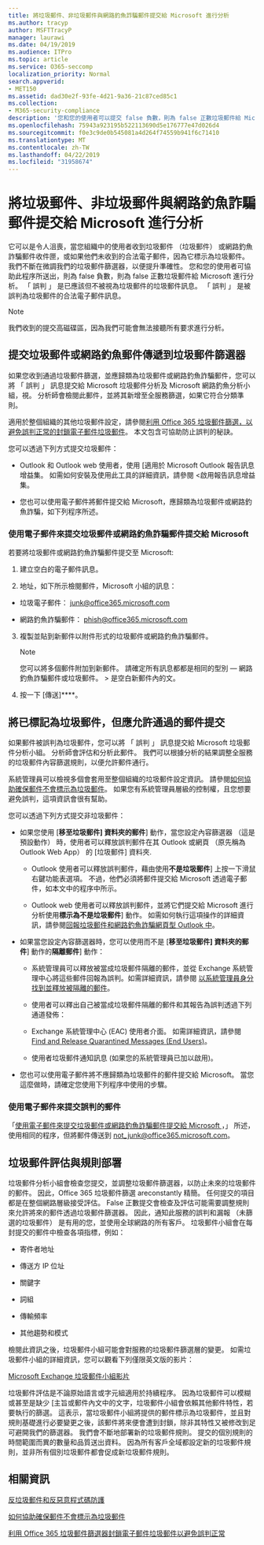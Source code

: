 ```yaml
---
title: 將垃圾郵件、非垃圾郵件與網路釣魚詐騙郵件提交給 Microsoft 進行分析
ms.author: tracyp
author: MSFTTracyP
manager: laurawi
ms.date: 04/19/2019
ms.audience: ITPro
ms.topic: article
ms.service: O365-seccomp
localization_priority: Normal
search.appverid:
- MET150
ms.assetid: dad30e2f-93fe-4d21-9a36-21c87ced85c1
ms.collection:
- M365-security-compliance
description: '您和您的使用者可以提交 false 負數，則為 false 正數垃圾郵件給 Microsoft 進行分析。 '
ms.openlocfilehash: 75943a923195b522113690d5e176777e47d026d4
ms.sourcegitcommit: f0e3c9de0b545081a4d264f74559b941f6c71410
ms.translationtype: MT
ms.contentlocale: zh-TW
ms.lasthandoff: 04/22/2019
ms.locfileid: "31958674"
---
```

# <a name="submit-spam-non-spam-and-phishing-scam-messages-to-microsoft-for-analysis"></a>將垃圾郵件、非垃圾郵件與網路釣魚詐騙郵件提交給 Microsoft 進行分析

它可以是令人沮喪，當您組織中的使用者收到垃圾郵件 （垃圾郵件） 或網路釣魚詐騙郵件收件匣，或如果他們未收到的合法電子郵件，因為它標示為垃圾郵件。 我們不斷在微調我們的垃圾郵件篩選器，以便提升準確性。 您和您的使用者可協助此程序所送出，則為 false 負數，則為 false 正數垃圾郵件給 Microsoft 進行分析。 「 誤判 」 是已應該但不被視為垃圾郵件的垃圾郵件訊息。 「 誤判 」 是被誤判為垃圾郵件的合法電子郵件訊息。 
  
> [!NOTE]
> 我們收到的提交高磁碟區，因為我們可能會無法接聽所有要求進行分析。 
  
## <a name="submit-junk-or-phishing-messages-that-passed-through-the-spam-filters"></a>提交垃圾郵件或網路釣魚郵件傳遞到垃圾郵件篩選器
<a name="sectionSection0"> </a>

如果您收到通過垃圾郵件篩選，並應歸類為垃圾郵件或網路釣魚詐騙郵件，您可以將 「 誤判 」 訊息提交給 Microsoft 垃圾郵件分析及 Microsoft 網路釣魚分析小組，視。 分析師會檢閱此郵件，並將其新增至全服務篩選，如果它符合分類準則。 
  
適用於整個組織的其他垃圾郵件設定，請參閱[利用 Office 365 垃圾郵件篩選，以避免誤判正常的封鎖電子郵件垃圾郵件](reduce-spam-email.md)。 本文包含可協助防止誤判的秘訣。
  
您可以透過下列方式提交垃圾郵件：
  
- Outlook 和 Outlook web 使用者，使用 [適用於 Microsoft Outlook 報告訊息增益集。 如需如何安裝及使用此工具的詳細資訊，請參閱 <<c0>啟用報告訊息增益集。 
        
- 您也可以使用電子郵件將郵件提交給 Microsoft，應歸類為垃圾郵件或網路釣魚詐騙，如下列程序所述。
    
### <a name="use-email-to-submit-junk-spam-or-phishing-scam-messages-to-microsoft"></a>使用電子郵件來提交垃圾郵件或網路釣魚詐騙郵件提交給 Microsoft
<a name="Useemailtosubmitjunkspamorphishingscammessages"> </a>

若要將垃圾郵件或網路釣魚詐騙郵件提交至 Microsoft:
  
1. 建立空白的電子郵件訊息。
    
2. 地址，如下所示檢閱郵件，Microsoft 小組的訊息： 
    
  - 垃圾電子郵件： junk@office365.microsoft.com
    
  - 網路釣魚詐騙郵件： phish@office365.microsoft.com
    
3. 複製並貼到新郵件以附件形式的垃圾郵件或網路釣魚詐騙郵件。 
    
    > [!NOTE]
    > 您可以將多個郵件附加到新郵件。 請確定所有訊息都都是相同的型別 — 網路釣魚詐騙郵件或垃圾郵件。 > 是空白新郵件內的文。 
  
4. 按一下 [傳送]****。
    
## <a name="submit-messages-that-were-tagged-as-junk-but-should-have-been-allowed-through"></a>將已標記為垃圾郵件，但應允許通過的郵件提交
<a name="sectionSection1"> </a>

如果郵件被誤判為垃圾郵件，您可以將 「 誤判 」 訊息提交給 Microsoft 垃圾郵件分析小組。 分析師會評估和分析此郵件。 我們可以根據分析的結果調整全服務的垃圾郵件內容篩選規則，以便允許郵件通行。
  
系統管理員可以檢視多個會套用至整個組織的垃圾郵件設定資訊。 請參閱[如何協助確保郵件不會標示為垃圾郵件](prevent-email-from-being-marked-as-spam.md)。 如果您有系統管理員層級的控制權，且您想要避免誤判，這項資訊會很有幫助。
  
您可以透過下列方式提交非垃圾郵件：
  
- 如果您使用 [**移至垃圾郵件] 資料夾的郵件**] 動作，當您設定內容篩選器 （這是預設動作） 時，使用者可以釋放誤判郵件在其 Outlook 或網頁 （原先稱為 Outlook Web App） 的 [垃圾郵件] 資料夾. 
    
  - Outlook 使用者可以釋放誤判郵件，藉由使用**不是垃圾郵件**] 上按一下滑鼠右鍵功能表選項。 不過，他們必須將郵件提交給 Microsoft 透過電子郵件，如本文中的程序中所示。 
    
  - Outlook web 使用者可以釋放誤判郵件，並將它們提交給 Microsoft 進行分析使用**標示為不是垃圾郵件**] 動作。 如需如何執行這項操作的詳細資訊，請參閱[回報垃圾郵件和網路釣魚詐騙網頁型 Outlook 中](report-junk-email-and-phishing-scams-in-outlook-on-the-web-eop.md)。
    
- 如果當您設定內容篩選器時，您可以使用而不是 [**移至垃圾郵件] 資料夾的郵件**] 動作的**隔離郵件**] 動作： 
    
  - 系統管理員可以釋放被當成垃圾郵件隔離的郵件，並從 Exchange 系統管理中心將這些郵件回報為誤判。如需詳細資訊，請參閱 [以系統管理員身分找到並釋放被隔離的郵件](find-and-release-quarantined-messages-as-an-administrator.md)。
    
  - 使用者可以釋出自己被當成垃圾郵件隔離的郵件和其報告為誤判透過下列通道發佈： 
    
  - Exchange 系統管理中心 (EAC) 使用者介面。 如需詳細資訊，請參閱 [Find and Release Quarantined Messages (End Users)](find-and-release-quarantined-messages-as-a-user.md)。
    
  - 使用者垃圾郵件通知訊息 (如果您的系統管理員已加以啟用)。 
    
- 您也可以使用電子郵件將不應歸類為垃圾郵件的郵件提交給 Microsoft。 當您這麼做時，請確定您使用下列程序中使用的步驟。
    
### <a name="use-email-to-submit-false-positive-messages"></a>使用電子郵件來提交誤判的郵件

「[使用電子郵件來提交垃圾郵件或網路釣魚詐騙郵件提交給 Microsoft ](submit-spam-non-spam-and-phishing-scam-messages-to-microsoft-for-analysis.md#Useemailtosubmitjunkspamorphishingscammessages)，」 所述，使用相同的程序，但將郵件傳送到 not_junk@office365.microsoft.com。
  
## <a name="spam-evaluation-and-rules-deployment"></a>垃圾郵件評估與規則部署
<a name="sectionSection2"> </a>

垃圾郵件分析小組會檢查您提交，並調整垃圾郵件篩選器，以防止未來的垃圾郵件的郵件。 因此，Office 365 垃圾郵件篩選 areconstantly 精簡。 任何提交的項目都是在整個網路層級接受評估。 False 正數提交會檢查及評估可能需要調整規則來允許將來的郵件透過垃圾郵件篩選器。 因此，通知此服務的誤判和漏報 （未篩選的垃圾郵件） 是有用的您，並使用全球網路的所有客戶。 垃圾郵件小組會在每封提交的郵件中檢查各項指標，例如：
  
- 寄件者地址
    
- 傳送方 IP 位址
    
- 關鍵字
    
- 詞組
    
- 傳輸頻率
    
- 其他趨勢和模式
    
檢閱此資訊之後，垃圾郵件小組可能會對服務的垃圾郵件篩選層的變更。 如需垃圾郵件小組的詳細資訊，您可以觀看下列僅限英文版的影片：
  
[Microsoft Exchange 垃圾郵件小組影片](https://youtu.be/-TpX_-GMC7o?hd=1)
  
垃圾郵件評估是不論原始語言或字元組適用於持續程序。 因為垃圾郵件可以模糊或甚至是缺少 [主旨或郵件內文中的文字，垃圾郵件小組會依賴其他郵件特性，若要執行的篩選。 這表示，當垃圾郵件小組將提供的郵件標示為垃圾郵件，並且對規則基礎進行必要變更之後，該郵件將來便會遭到封鎖，除非其特性又被修改到足可避開我們的篩選器。 我們會不斷地部署新的垃圾郵件規則。 提交的個別規則的時間範圍而異的數量和品質送出資料。 因為所有客戶全域都設定新的垃圾郵件規則，並非所有個別垃圾郵件都會促成新垃圾郵件規則。
   
## <a name="for-more-information"></a>相關資訊
<a name="sectionSection4"> </a>

[反垃圾郵件和反惡意程式碼防護](anti-spam-and-anti-malware-protection.md)
  
[如何協助確保郵件不會標示為垃圾郵件](prevent-email-from-being-marked-as-spam.md)
  
[利用 Office 365 垃圾郵件篩選器封鎖電子郵件垃圾郵件以避免誤判正常](reduce-spam-email.md)
  

